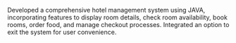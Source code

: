Developed a comprehensive hotel management system using JAVA, incorporating
features to display room details, check room availability, book rooms, order food, and manage checkout processes.
Integrated an option to exit the system for user convenience.
